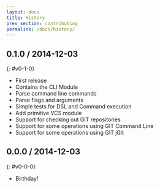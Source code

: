 ```yaml
---
layout: docs
title: History
prev_section: contributing
permalink: /docs/history/
---
```


## 0.1.0 / 2014-12-03
{: #v0-1-0}
- First release
- Contains the CLI Module
- Parse command line commands
- Parse flags and arguments
- Simple tests for DSL and Command execution
- Add primitive VCS module
- Support for checking out GIT repositories
- Support for some operations using GIT Command Line
- Support for some operations using GIT jGit


## 0.0.0 / 2014-12-03
{: #v0-0-0}
- Birthday!
